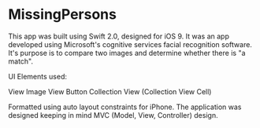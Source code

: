 # MissingPersons

This app was built using Swift 2.0, designed for iOS 9. It was an app developed using Microsoft's cognitive services facial 
recognition software. It's purpose is to compare two images and determine whether there is "a match".

UI Elements used:

View
Image View
Button
Collection View (Collection View Cell)

Formatted using auto layout constraints for iPhone. The application was designed keeping in mind MVC (Model, View, Controller) 
design.

